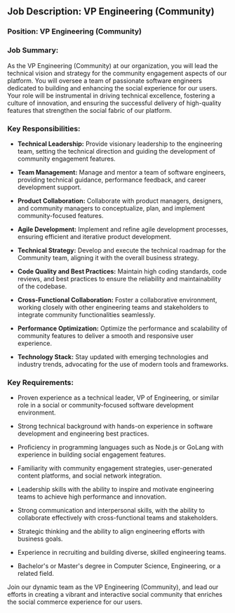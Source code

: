 ## Job Description: VP Engineering (Community)

### Position: VP Engineering (Community)

### Job Summary:

As the VP Engineering (Community) at our organization, you will lead the technical vision and strategy for the community engagement aspects of our platform. You will oversee a team of passionate software engineers dedicated to building and enhancing the social experience for our users. Your role will be instrumental in driving technical excellence, fostering a culture of innovation, and ensuring the successful delivery of high-quality features that strengthen the social fabric of our platform.

### Key Responsibilities:

- **Technical Leadership:** Provide visionary leadership to the engineering team, setting the technical direction and guiding the development of community engagement features.

- **Team Management:** Manage and mentor a team of software engineers, providing technical guidance, performance feedback, and career development support.

- **Product Collaboration:** Collaborate with product managers, designers, and community managers to conceptualize, plan, and implement community-focused features.

- **Agile Development:** Implement and refine agile development processes, ensuring efficient and iterative product development.

- **Technical Strategy:** Develop and execute the technical roadmap for the Community team, aligning it with the overall business strategy.

- **Code Quality and Best Practices:** Maintain high coding standards, code reviews, and best practices to ensure the reliability and maintainability of the codebase.

- **Cross-Functional Collaboration:** Foster a collaborative environment, working closely with other engineering teams and stakeholders to integrate community functionalities seamlessly.

- **Performance Optimization:** Optimize the performance and scalability of community features to deliver a smooth and responsive user experience.

- **Technology Stack:** Stay updated with emerging technologies and industry trends, advocating for the use of modern tools and frameworks.

### Key Requirements:

- Proven experience as a technical leader, VP of Engineering, or similar role in a social or community-focused software development environment.

- Strong technical background with hands-on experience in software development and engineering best practices.

- Proficiency in programming languages such as Node.js or GoLang with experience in building social engagement features.

- Familiarity with community engagement strategies, user-generated content platforms, and social network integration.

- Leadership skills with the ability to inspire and motivate engineering teams to achieve high performance and innovation.

- Strong communication and interpersonal skills, with the ability to collaborate effectively with cross-functional teams and stakeholders.

- Strategic thinking and the ability to align engineering efforts with business goals.

- Experience in recruiting and building diverse, skilled engineering teams.

- Bachelor's or Master's degree in Computer Science, Engineering, or a related field.

Join our dynamic team as the VP Engineering (Community), and lead our efforts in creating a vibrant and interactive social community that enriches the social commerce experience for our users.
